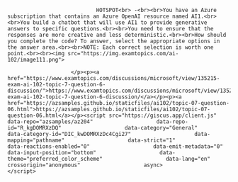 <p class="card-text">
							
								HOTSPOT<br> -<br><br>You have an Azure subscription that contains an Azure OpenAI resource named AI1.<br><br>You build a chatbot that will use AI1 to provide generative answers to specific questions.<br><br>You need to ensure that the responses are more creative and less deterministic.<br><br>How should you complete the code? To answer, select the appropriate options in the answer area.<br><br>NOTE: Each correct selection is worth one point.<br><br><img src="https://img.examtopics.com/ai-102/image111.png">
							
						</p><p><a href="https://www.examtopics.com/discussions/microsoft/view/135215-exam-ai-102-topic-7-question-6-discussion/">https://www.examtopics.com/discussions/microsoft/view/135215-exam-ai-102-topic-7-question-6-discussion/</a></p><p><a href="https://azsamples.github.io/staticfiles/ai102/topic-07-question-06.html">https://azsamples.github.io/staticfiles/ai102/topic-07-question-06.html</a></p><script src="https://giscus.app/client.js"                    data-repo="azsamples/az204"                    data-repo-id="R_kgDOMRXzDQ"                    data-category="General"                    data-category-id="DIC_kwDOMRXzDc4Cgi27"                    data-mapping="pathname"                    data-strict="1"                    data-reactions-enabled="0"                    data-emit-metadata="0"                    data-input-position="bottom"                    data-theme="preferred_color_scheme"                    data-lang="en"                    crossorigin="anonymous"                    async>                    </script>